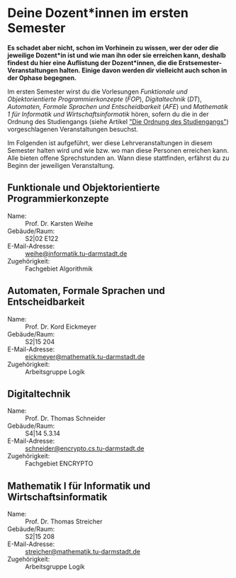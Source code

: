 # Deine Dozent\*innen im ersten Semester

**Es schadet aber nicht, schon im Vorhinein zu wissen, wer der oder die jeweilige Dozent\*in ist und wie man ihn oder sie erreichen kann, deshalb findest du hier eine Auflistung der Dozent\*innen, die die Erstsemester-Veranstaltungen halten. Einige davon werden dir vielleicht auch schon in der Ophase begegnen.**

Im ersten Semester wirst du die Vorlesungen *Funktionale und Objektorientierte Programmierkonzepte* (*FOP*), *Digitaltechnik* (*DT*), *Automaten, Formale Sprachen und Entscheidbarkeit* (*AFE*) und *Mathematik 1 für Informatik und Wirtschaftsinformatik* hören, sofern du die in der Ordnung des Studiengangs (siehe Artikel ["Die Ordnung des Studiengangs"](ordnung.md)) vorgeschlagenen Veranstaltungen besuchst.

Im Folgenden ist aufgeführt, wer diese Lehrveranstaltungen in diesem Semester halten wird und wie bzw. wo man diese Personen erreichen kann. Alle bieten offene Sprechstunden an. Wann diese stattfinden, erfährst du zu Beginn der jeweiligen Veranstaltung.

## Funktionale und Objektorientierte Programmierkonzepte

<dl>
  <dt>Name:</dt>
  <dd>Prof. Dr. Karsten Weihe</dd>
  <dt>Gebäude/Raum:</dt>
  <dd>S2|02 E122</dd>
  <dt>E-Mail-Adresse:</dt>
  <dd>
    <a href="mailto:weihe@informatik.tu-darmstadt.de">weihe@informatik.tu-darmstadt.de</a>
  </dd>
  <dt>Zugehörigkeit:</dt>
  <dd>Fachgebiet Algorithmik</dd>
</dl>

## Automaten, Formale Sprachen und Entscheidbarkeit

<dl>
  <dt>Name:</dt>
  <dd>Prof. Dr. Kord Eickmeyer</dd>
  <dt>Gebäude/Raum:</dt>
  <dd>S2|15 204 </dd>
  <dt>E-Mail-Adresse:</dt>
  <dd>
    <a href="mailto:eickmeyer@mathematik.tu-darmstadt.de">eickmeyer@mathematik.tu-darmstadt.de</a>
  </dd>
  <dt>Zugehörigkeit:</dt>
  <dd>Arbeitsgruppe Logik</dd>
</dl>

## Digitaltechnik

<dl>
  <dt>Name:</dt>
  <dd>Prof. Dr. Thomas Schneider </dd>
  <dt>Gebäude/Raum:</dt>
  <dd>S4|14 5.3.14 </dd>
  <dt>E-Mail-Adresse:</dt>
  <dd>
    <a href="mailto:schneider@encrypto.cs.tu-darmstadt.de">schneider@encrypto.cs.tu-darmstadt.de</a>
  </dd>
  <dt>Zugehörigkeit:</dt>
  <dd>Fachgebiet ENCRYPTO</dd>
</dl>

## Mathematik I für Informatik und Wirtschaftsinformatik

<dl>
  <dt>Name:</dt>
  <dd>Prof. Dr. Thomas Streicher </dd>
  <dt>Gebäude/Raum:</dt>
  <dd>S2|15 208 </dd>
  <dt>E-Mail-Adresse:</dt>
  <dd>
    <a href="mailto:streicher@mathematik.tu-darmstadt.de">streicher@mathematik.tu-darmstadt.de</a>
  </dd>
  <dt>Zugehörigkeit:</dt>
  <dd>Arbeitsgruppe Logik</dd>
</dl>
